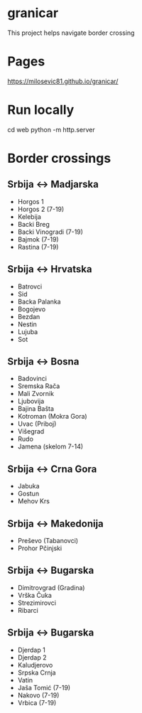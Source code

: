 # granicar
This project helps navigate border crossing

# Pages

https://milosevic81.github.io/granicar/

# Run locally
cd web
python -m http.server

# Border crossings

## Srbija <-> Madjarska

- Horgos 1
- Horgos 2 (7-19)
- Kelebija
- Backi Breg
- Backi Vinogradi (7-19)
- Bajmok (7-19)
- Rastina (7-19)

## Srbija <-> Hrvatska

- Batrovci
- Sid
- Backa Palanka
- Bogojevo
- Bezdan
- Nestin
- Lujuba 
- Sot

## Srbija <-> Bosna

- Badovinci
- Sremska Rača
- Mali Zvornik
- Ljubovija
- Bajina Bašta
- Kotroman (Mokra Gora)
- Uvac (Priboj)
- Višegrad
- Rudo
- Jamena (skelom 7-14)

## Srbija <-> Crna Gora

- Jabuka
- Gostun
- Mehov Krs

## Srbija <-> Makedonija

- Preševo (Tabanovci)
- Prohor Pčinjski

## Srbija <-> Bugarska

- Dimitrovgrad (Gradina)
- Vrška Čuka
- Strezimirovci
- Ribarci

## Srbija <-> Bugarska

- Djerdap 1
- Djerdap 2
- Kaludjerovo
- Srpska Crnja
- Vatin
- Jaša Tomić (7-19)
- Nakovo (7-19)
- Vrbica (7-19)
